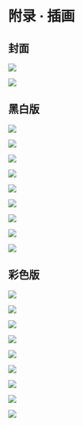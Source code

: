 # 附录 · 插画

## 封面

![](images/cover.jpg)

![](images/cover-origin.png)

## 黑白版

![](images/020.jpg)

![](images/unknown-01.jpg)

![](images/unknown-02.jpg)

![](images/unknown-03.jpg)

![](images/unknown-04.jpg)

![](images/unknown-05.jpg)

![](images/unknown-06.jpg)

![](images/unknown-07.jpg)

![](images/unknown-08.jpg)

## 彩色版

![](images/020-color.jpg)

![](images/unknown-01-color.jpg)

![](images/unknown-02-color.jpg)

![](images/unknown-03-color.jpg)

![](images/unknown-04-color.jpg)

![](images/unknown-05-color.jpg)

![](images/unknown-06-color.jpg)

![](images/unknown-07-color.jpg)

![](images/unknown-08-color.jpg)

